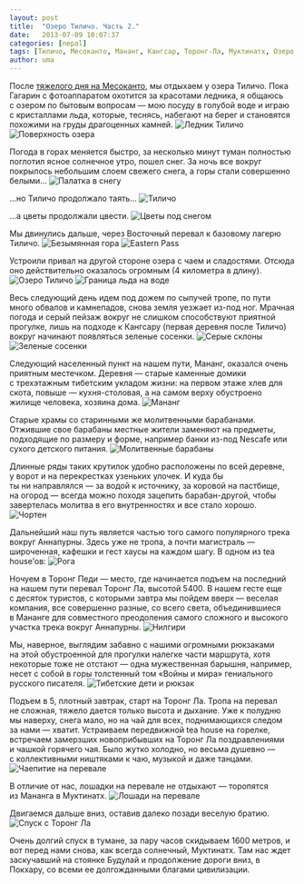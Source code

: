 ```yaml
---
layout: post
title:  "Озеро Тиличо. Часть 2."
date:   2013-07-09 10:07:37
categories: [nepal]
tags: [Тиличо, Месоканто, Мананг, Кангсар, Торонг-Ла, Муктинатх, Озеро Тиличо через перевал Месоканто]
author: uma
---
```


После [тяжелого дня на Месоканто](/tilicho-lake-part1), мы отдыхаем у озера Тиличо. Пока Гагарин с&#160;фотоаппаратом охотится  за&#160;красотами ледника, я&#160;общаюсь с&#160;озером по&#160;бытовым вопросам&#160;&#8212; мою посуду в&#160;голубой воде и&#160;играю с&#160;кристаллами льда, которые, теснясь, набегают на&#160;берег и&#160;становятся похожими на&#160;груды драгоценных камней.
![Ледник Тиличо](lednik-tilicho.jpg)
![Поверхность озера](poverkhnost'-ozera.jpg)

Погода в&#160;горах меняется быстро, за&#160;несколько минут туман полностью поглотил ясное солнечное утро, пошел снег. За&#160;ночь все вокруг покрылось небольшим слоем свежего снега, а&#160;горы стали совершенно белыми...
![Палатка в снегу](palatka-v-snegu.jpg)

...но Тиличо продолжало таять...
![Тиличо](tilicho.jpg)

...а цветы продолжали цвести.
![Цветы под снегом](tsvety-pod-snegom.jpg)

Мы&#160;двинулись дальше, через Восточный перевал к&#160;базовому лагерю Тиличо.
![Безымянная гора](bezymyannaya-gora.jpg)
![Eastern Pass](eastern-pass.jpg)

Устроили привал на&#160;другой стороне озера с&#160;чаем и&#160;сладостями. Отсюда оно действительно оказалось огромным (4&#160;километра в&#160;длину).
![Озеро Тиличо](ozero-tilicho.jpg)
![Граница льда на воде](granitsa-l'da-na-vode.jpg)

Весь следующий день идем под дожем по&#160;сыпучей тропе, по&#160;пути много обвалов и&#160;камнепадов, снова земля уезжает из-под ног. Мрачная погода и&#160;серый пейзаж вокруг не&#160;слишком способствуют приятной прогулке, лишь на&#160;подходе к&#160;Кангсару (первая деревня после Тиличо) вокруг начинают появляться зеленые сосенки.
![Серые склоны](serye-sklony.jpg)
![Зеленые сосенки](zelenye-sosenki.jpg)

Следующий населенный пункт на&#160;нашем пути, Мананг, оказался очень приятным местечком. Деревня&#160;&#8212; старые каменные домики с&#160;трехэтажным тибетским укладом жизни: на&#160;первом этаже хлев для скота, повыше&#160;&#8212; кухня-столовая, а&#160;на&#160;самом верху обустроено жилище человека, хозяина дома.
![Мананг](manang.jpg)

Старые храмы со&#160;старинными&#160;же молитвенными барабанами. Отжившие свое барабаны местные жители заменяют на&#160;предметы, подходящие по&#160;размеру и&#160;форме, например банки из-под Nescafe или сухого детского питания.
![Молитвенные барабаны](molitvennye-barabany.jpg)

Длинные ряды таких крутилок удобно расположены по&#160;всей деревне, у&#160;ворот и&#160;на&#160;перекрестках узеньких улочек. И&#160;куда&#160;бы ты&#160;ни&#160;направлялся&#160;&#8212; за&#160;водой к&#160;источнику, за&#160;коровой на&#160;пастбище, на&#160;огород&#160;&#8212; всегда можно походя зацепить барабан-другой, чтобы завертелась молитва в&#160;его внутренностях и&#160;все стало хорошо.
![Чортен](chorten.jpg)

Дальнейший наш путь является частью того самого популярного трека вокруг Аннапурны. Здесь уже не&#160;тропа, а&#160;почти магистраль&#160;&#8212; широченная, кафешки и&#160;гест хаусы на&#160;каждом шагу. В одном из tea house’ов:
![Рога](roga.jpg)

Ночуем в&#160;Торонг Педи&#160;&#8212; место, где начинается подъем на&#160;последний на&#160;нашем пути перевал Торонг&#160;Ла, высотой 5400. В&#160;нашем гесте еще с&#160;десяток туристов, с&#160;которыми завтра мы&#160;пойдем вверх&#160;&#8212; веселая компания, все совершенно разные, со&#160;всего света, объединившиеся в&#160;Мананге для совместного преодоления самого сложного и&#160;высокого участка трека вокруг Аннапурны.
![Нилгири](nilgiri.jpg)

Мы, наверное, выглядим забавно с&#160;нашими огромными рюкзаками на&#160;этой обустроенной для прогулки налегке части маршрута, хотя некоторые тоже не&#160;отстают&#160;&#8212; одна мужественная барышня, например, несет с&#160;собой в&#160;горы толстенный том &#171;Войны и&#160;мира&#187; гениального русского писателя.
![Тибетские дети и рюкзак](tibetskie-deti-i-ryukzak.jpg)

Подъем в&#160;5, плотный завтрак, старт на&#160;Торонг Ла. Тропа на&#160;перевал не&#160;сложная, тяжело дается только высота и&#160;дыхание. Уже к&#160;полудню мы&#160;наверху, снега мало, но&#160;на&#160;чай для всех, поднимающихся следом за&#160;нами&#160;&#8212; хватит. Устраиваем передвижной tea house на&#160;горелке, встречаем замерзших новоприбывших на&#160;Торонг Ла&#160;поздравлениями и&#160;чашкой горячего чая. Было жутко холодно, но&#160;весьма душевно&#160;&#8212; с&#160;коллективными ништяками к&#160;чаю, музыкой и&#160;даже танцами.
![Чаепитие на перевале](chaepitie-na-perevale.jpg)

В&#160;отличие от&#160;нас, лошадки на&#160;перевале не&#160;отдыхают&#160;&#8212; торопятся из&#160;Мананга в&#160;Муктинатх.
![Лошади на перевале](loshadi-na-perevale.jpg)

Двигаемся дальше вниз, оставив далеко позади веселую братию.
![Спуск с Торонг Ла](spusk-s-torong-la.jpg)

Очень долгий спуск в тумане, за пару часов скидываем 1600 метров, и вот перед нами снова, как всегда солнечный, Муктинатх. Там нас ждет заскучавший на стоянке Будулай и продолжение дороги вниз, в Покхару, со всеми ее долгожданными благами цивилизации.
